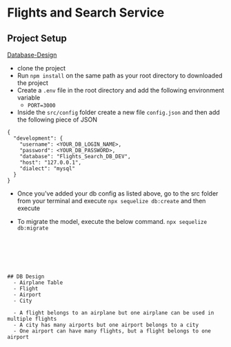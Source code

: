 # Flights and Search Service

## Project Setup
[Database-Design](https://github.com/BibekRegmi9/FlightAndSearchService/assets/47585371/01de4aa2-3a42-4071-9986-efbe055dd5fb)


- clone the project 
- Run `npm install` on the same path as your root directory to downloaded the project
- Create a `.env` file in the root directory and add the following environment variable
    - `PORT=3000`
- Inside the `src/config` folder create a new file `config.json` and then add the following piece of JSON

```
{
  "development": {
    "username": <YOUR_DB_LOGIN_NAME>,
    "password": <YOUR_DB_PASSWORD>,
    "database": "Flights_Search_DB_DEV",
    "host": "127.0.0.1",
    "dialect": "mysql"
  }
}

```
- Once you've added your db config as listed above, go to the src folder from your terminal and execute `npx sequelize db:create`
and then execute

- To migrate the model, execute the below command.
`npx sequelize db:migrate`
```






## DB Design
  - Airplane Table
  - Flight
  - Airport
  - City 

  - A flight belongs to an airplane but one airplane can be used in multiple flights
  - A city has many airports but one airport belongs to a city
  - One airport can have many flights, but a flight belongs to one airport










